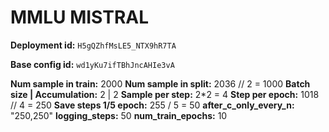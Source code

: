 # MMLU MISTRAL

**Deployment id:** `H5gQZhfMsLE5_NTX9hR7TA`

**Base config id:** `wd1yKu7ifTBhJncAHIe3vA`

**Num sample in train:**        2000
**Num sample in split:**        2036 // 2 = 1000
**Batch size | Accumulation:**  2 | 2
**Sample per step:**            2*2 = 4
**Step per epoch:**             1018 // 4 = 250
**Save steps 1/5 epoch:**       255 / 5 = 50
**after_c_only_every_n:**       "250,250"
**logging_steps:**              50
**num_train_epochs:**           10
